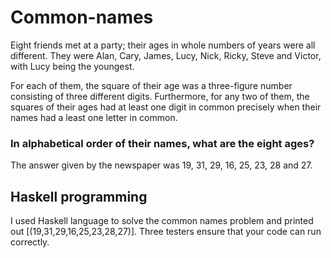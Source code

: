 # Common-names
Eight friends met at a party; their ages in whole numbers of years were all different. They were Alan, Cary, James, Lucy, Nick, Ricky, Steve and Victor, with Lucy being the youngest. 

For each of them, the square of their age was a three-figure number consisting of three different digits. Furthermore, for any two of them, the squares of their ages had at least one digit in common precisely when their names had a least one letter in common.

### In alphabetical order of their names, what are the eight ages?
The answer given by the newspaper was 19, 31, 29, 16, 25, 23, 28 and 27. 

## Haskell programming
I used Haskell language to solve the common names problem and printed out [(19,31,29,16,25,23,28,27)]. Three testers ensure that your code can run correctly.
